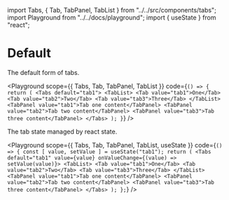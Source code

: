 import Tabs, { Tab, TabPanel, TabList } from "../../src/components/tabs";
import Playground from "../../docs/playground";
import { useState } from "react";

# Default

The default form of tabs.

<Playground
  scope={{ Tabs, Tab, TabPanel, TabList  }}
  code={`() => {
  return (
      <Tabs default="tab1">
        <TabList>
            <Tab value="tab1">One</Tab>
            <Tab value="tab2">Two</Tab>
            <Tab value="tab3">Three</Tab>
        </TabList>
        <TabPanel value="tab1">Tab one content</TabPanel>
        <TabPanel value="tab2">Tab two content</TabPanel>
        <TabPanel value="tab3">Tab three content</TabPanel>
      </Tabs>
  );
}`}
/>

The tab state managed by react state.

<Playground
  scope={{ Tabs, Tab, TabPanel, TabList, useState }}
  code={`() => {
  const [ value, setValue ] = useState("tab1");
  return (
      <Tabs default="tab1" value={value} onValueChange={(value) => setValue(value)}>
        <TabList>
            <Tab value="tab1">One</Tab>
            <Tab value="tab2">Two</Tab>
            <Tab value="tab3">Three</Tab>
        </TabList>
        <TabPanel value="tab1">Tab one content</TabPanel>
        <TabPanel value="tab2">Tab two content</TabPanel>
        <TabPanel value="tab3">Tab three content</TabPanel>
      </Tabs>
  );
};`}
/>
